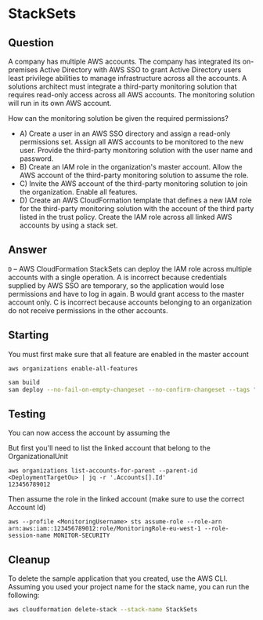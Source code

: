 # StackSets

## Question

A company has multiple AWS accounts. The company has integrated its on-premises Active Directory
with AWS SSO to grant Active Directory users least privilege abilities to manage infrastructure across all
the accounts.
A solutions architect must integrate a third-party monitoring solution that requires read-only access
across all AWS accounts. The monitoring solution will run in its own AWS account.

How can the monitoring solution be given the required permissions?

* A) Create a user in an AWS SSO directory and assign a read-only permissions set. Assign all AWS accounts to be monitored to the new user. Provide the third-party monitoring solution with the user name and password.
* B) Create an IAM role in the organization's master account. Allow the AWS account of the third-party monitoring solution to assume the role.
* C) Invite the AWS account of the third-party monitoring solution to join the organization. Enable all features.
* D) Create an AWS CloudFormation template that defines a new IAM role for the third-party monitoring solution with the account of the third party listed in the trust policy. Create the IAM role across all linked AWS accounts by using a stack set.

## Answer

`D` – AWS CloudFormation StackSets can deploy the IAM role across multiple accounts with a single operation.
A is incorrect because credentials supplied by AWS SSO are temporary, so the application would lose
permissions and have to log in again. B would grant access to the master account only. C is incorrect because
accounts belonging to an organization do not receive permissions in the other accounts.

## Starting

You must first make sure that all feature are enabled in the master account

```shell
aws organizations enable-all-features
```

```bash
sam build 
sam deploy --no-fail-on-empty-changeset --no-confirm-changeset --tags "PLATFORM=SAPC01" 
``` 

## Testing

You can now access the account by assuming the <MonitoringRole>

But first you'll need to list the linked account that belong to the OrganizationalUnit <DeploymentTargetOu>

```shell
aws organizations list-accounts-for-parent --parent-id <DeploymentTargetOu> | jq -r '.Accounts[].Id'
123456789012
```

Then assume the role in the linked account (make sure to use the correct Account Id)

```shell
aws --profile <MonitoringUsername> sts assume-role --role-arn arn:aws:iam::123456789012:role/MonitoringRole-eu-west-1 --role-session-name MONITOR-SECURITY
```

## Cleanup

To delete the sample application that you created, use the AWS CLI. Assuming you used your project name for the stack name, you can run the following:

```bash
aws cloudformation delete-stack --stack-name StackSets
```
